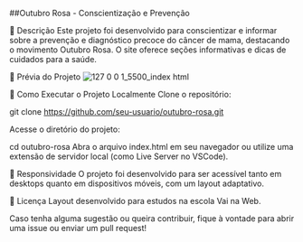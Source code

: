 ##Outubro Rosa - Conscientização e Prevenção


📝 Descrição
Este projeto foi desenvolvido para conscientizar e informar sobre a prevenção e diagnóstico precoce do câncer de mama, destacando o movimento Outubro Rosa. O site oferece seções informativas e dicas de cuidados para a saúde.

📸 Prévia do Projeto
![127 0 0 1_5500_index html](https://github.com/user-attachments/assets/301cf47c-d74b-4a1f-918c-f4204afe6ead)


🔧 Como Executar o Projeto Localmente
Clone o repositório:

git clone https://github.com/seu-usuario/outubro-rosa.git

Acesse o diretório do projeto:

cd outubro-rosa
Abra o arquivo index.html em seu navegador ou utilize uma extensão de servidor local (como Live Server no VSCode).

📱 Responsividade
O projeto foi desenvolvido para ser acessível tanto em desktops quanto em dispositivos móveis, com um layout adaptativo.


📄 Licença
Layout desenvolvido para estudos na escola Vai na Web.

Caso tenha alguma sugestão ou queira contribuir, fique à vontade para abrir uma issue ou enviar um pull request!

